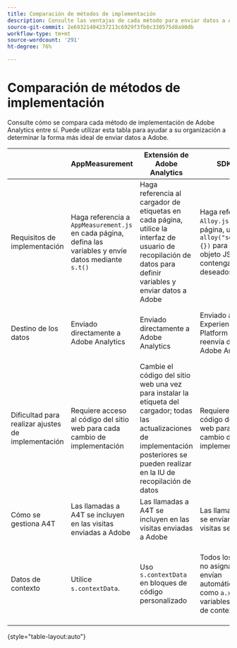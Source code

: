 ```yaml
---
title: Comparación de métodos de implementación
description: Consulte las ventajas de cada método para enviar datos a Adobe Analytics.
source-git-commit: 2e69321404237213c6929f3fb0c330575d8a90db
workflow-type: tm+mt
source-wordcount: '291'
ht-degree: 76%

---
```


# Comparación de métodos de implementación

Consulte cómo se compara cada método de implementación de Adobe Analytics entre sí. Puede utilizar esta tabla para ayudar a su organización a determinar la forma más ideal de enviar datos a Adobe.

|  | AppMeasurement | Extensión de Adobe Analytics | SDK web | Extensión del SDK web |
| --- | --- | --- | --- | --- |
| Requisitos de implementación | Haga referencia a `AppMeasurement.js` en cada página, defina las variables y envíe datos mediante `s.t()` | Haga referencia al cargador de etiquetas en cada página, utilice la interfaz de usuario de recopilación de datos para definir variables y enviar datos a Adobe | Haga referencia a `Alloy.js` en cada página, utilice `alloy("sendEvent",{})` para enviar un objeto JSON que contenga los datos deseados | Haga referencia al cargador de etiquetas en cada página, utilice la interfaz de usuario de recopilación de datos para establecer el objeto JSON para enviar datos |
| Destino de los datos | Enviado directamente a Adobe Analytics | Enviado directamente a Adobe Analytics | Enviado a Adobe Experience Platform Edge, que reenvía datos a Adobe Analytics | Enviado a Adobe Experience Platform Edge, que reenvía datos a Adobe Analytics |
| Dificultad para realizar ajustes de implementación | Requiere acceso al código del sitio web para cada cambio de implementación | Cambie el código del sitio web una vez para instalar la etiqueta del cargador; todas las actualizaciones de implementación posteriores se pueden realizar en la IU de recopilación de datos | Requiere acceso al código del sitio web para cada cambio de implementación | Cambie el código del sitio web una vez para instalar la etiqueta del cargador; todas las actualizaciones de implementación posteriores se pueden realizar en la IU de recopilación de datos |
| Cómo se gestiona A4T | Las llamadas a A4T se incluyen en las visitas enviadas a Adobe | Las llamadas a A4T se incluyen en las visitas enviadas a Adobe | Las llamadas a A4T se envían como visitas separadas | Las llamadas a A4T se envían como visitas separadas |
| Datos de contexto | Utilice `s.contextData`. | Uso `s.contextData` en bloques de código personalizado | Todos los campos no asignados se envían automáticamente como `a.x.*` variables de datos de contexto. | Todos los campos no asignados se envían automáticamente como `a.x.*` variables de datos de contexto. |

{style="table-layout:auto"}
